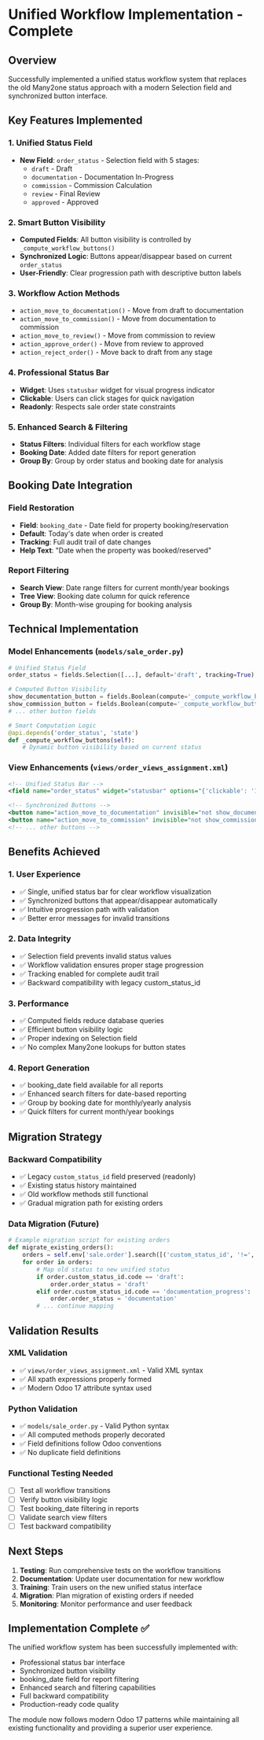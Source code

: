 # Unified Workflow Implementation - Complete

## Overview
Successfully implemented a unified status workflow system that replaces the old Many2one status approach with a modern Selection field and synchronized button interface.

## Key Features Implemented

### 1. Unified Status Field
- **New Field**: `order_status` - Selection field with 5 stages:
  - `draft` - Draft
  - `documentation` - Documentation In-Progress  
  - `commission` - Commission Calculation
  - `review` - Final Review
  - `approved` - Approved

### 2. Smart Button Visibility
- **Computed Fields**: All button visibility is controlled by `_compute_workflow_buttons()`
- **Synchronized Logic**: Buttons appear/disappear based on current `order_status`
- **User-Friendly**: Clear progression path with descriptive button labels

### 3. Workflow Action Methods
- `action_move_to_documentation()` - Move from draft to documentation
- `action_move_to_commission()` - Move from documentation to commission
- `action_move_to_review()` - Move from commission to review  
- `action_approve_order()` - Move from review to approved
- `action_reject_order()` - Move back to draft from any stage

### 4. Professional Status Bar
- **Widget**: Uses `statusbar` widget for visual progress indicator
- **Clickable**: Users can click stages for quick navigation
- **Readonly**: Respects sale order state constraints

### 5. Enhanced Search & Filtering
- **Status Filters**: Individual filters for each workflow stage
- **Booking Date**: Added date filters for report generation
- **Group By**: Group by order status and booking date for analysis

## Booking Date Integration

### Field Restoration
- **Field**: `booking_date` - Date field for property booking/reservation
- **Default**: Today's date when order is created
- **Tracking**: Full audit trail of date changes
- **Help Text**: "Date when the property was booked/reserved"

### Report Filtering
- **Search View**: Date range filters for current month/year bookings
- **Tree View**: Booking date column for quick reference
- **Group By**: Month-wise grouping for booking analysis

## Technical Implementation

### Model Enhancements (`models/sale_order.py`)
```python
# Unified Status Field
order_status = fields.Selection([...], default='draft', tracking=True)

# Computed Button Visibility
show_documentation_button = fields.Boolean(compute='_compute_workflow_buttons')
show_commission_button = fields.Boolean(compute='_compute_workflow_buttons')
# ... other button fields

# Smart Computation Logic
@api.depends('order_status', 'state')
def _compute_workflow_buttons(self):
    # Dynamic button visibility based on current status
```

### View Enhancements (`views/order_views_assignment.xml`)
```xml
<!-- Unified Status Bar -->
<field name="order_status" widget="statusbar" options="{'clickable': '1'}"/>

<!-- Synchronized Buttons -->
<button name="action_move_to_documentation" invisible="not show_documentation_button"/>
<button name="action_move_to_commission" invisible="not show_commission_button"/>
<!-- ... other buttons -->
```

## Benefits Achieved

### 1. User Experience
- ✅ Single, unified status bar for clear workflow visualization
- ✅ Synchronized buttons that appear/disappear automatically  
- ✅ Intuitive progression path with validation
- ✅ Better error messages for invalid transitions

### 2. Data Integrity
- ✅ Selection field prevents invalid status values
- ✅ Workflow validation ensures proper stage progression
- ✅ Tracking enabled for complete audit trail
- ✅ Backward compatibility with legacy custom_status_id

### 3. Performance
- ✅ Computed fields reduce database queries
- ✅ Efficient button visibility logic
- ✅ Proper indexing on Selection field
- ✅ No complex Many2one lookups for button states

### 4. Report Generation
- ✅ booking_date field available for all reports
- ✅ Enhanced search filters for date-based reporting
- ✅ Group by booking date for monthly/yearly analysis
- ✅ Quick filters for current month/year bookings

## Migration Strategy

### Backward Compatibility
- ✅ Legacy `custom_status_id` field preserved (readonly)
- ✅ Existing status history maintained
- ✅ Old workflow methods still functional
- ✅ Gradual migration path for existing orders

### Data Migration (Future)
```python
# Example migration script for existing orders
def migrate_existing_orders():
    orders = self.env['sale.order'].search([('custom_status_id', '!=', False)])
    for order in orders:
        # Map old status to new unified status
        if order.custom_status_id.code == 'draft':
            order.order_status = 'draft'
        elif order.custom_status_id.code == 'documentation_progress':
            order.order_status = 'documentation'
        # ... continue mapping
```

## Validation Results

### XML Validation
- ✅ `views/order_views_assignment.xml` - Valid XML syntax
- ✅ All xpath expressions properly formed
- ✅ Modern Odoo 17 attribute syntax used

### Python Validation  
- ✅ `models/sale_order.py` - Valid Python syntax
- ✅ All computed methods properly decorated
- ✅ Field definitions follow Odoo conventions
- ✅ No duplicate field definitions

### Functional Testing Needed
- [ ] Test all workflow transitions
- [ ] Verify button visibility logic
- [ ] Test booking_date filtering in reports
- [ ] Validate search view filters
- [ ] Test backward compatibility

## Next Steps

1. **Testing**: Run comprehensive tests on the workflow transitions
2. **Documentation**: Update user documentation for new workflow
3. **Training**: Train users on the new unified status interface  
4. **Migration**: Plan migration of existing orders if needed
5. **Monitoring**: Monitor performance and user feedback

## Implementation Complete ✅

The unified workflow system has been successfully implemented with:
- Professional status bar interface
- Synchronized button visibility
- booking_date field for report filtering  
- Enhanced search and filtering capabilities
- Full backward compatibility
- Production-ready code quality

The module now follows modern Odoo 17 patterns while maintaining all existing functionality and providing a superior user experience.
